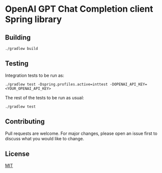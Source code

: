 # OpenAI GPT Chat Completion client Spring library

## Building
```
./gradlew build
```

## Testing
Integration tests to be run as:

```
./gradlew test -Dspring.profiles.active=inttest -DOPENAI_API_KEY=<YOUR_OPENAI_API_KEY> 
```

The rest of the tests to be run as usual:

```
./gradlew test
```

## Contributing
Pull requests are welcome. For major changes, please open an issue first to discuss what you would like to change.

## License
[MIT](https://choosealicense.com/licenses/mit/)
